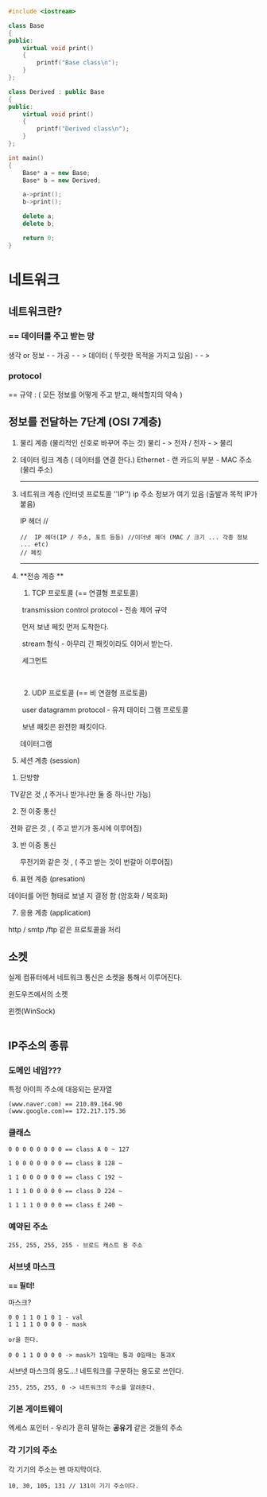 ```cpp
#include <iostream>

class Base
{
public:
	virtual void print()
	{
		printf("Base class\n");
	}
};

class Derived : public Base
{
public:
	virtual void print()
	{
		printf("Derived class\n");
	}
};

int main()
{
	Base* a = new Base;
	Base* b = new Derived;

	a->print();
	b->print();

	delete a;
	delete b;

	return 0;
}
```



# 네트워크

## 네트워크란?

###  == 데이터를 주고 받는 망

생각 or 정보 - -  가공 - - > 데이터 ( 뚜렷한 목적을 가지고 있음) - - > 



### protocol

== 규약 : ( 모든 정보를 어떻게 주고 받고, 해석할지의 약속 )





## 정보를 전달하는 7단계 (OSI 7계층)

1. 물리 계층 (물리적인 신호로 바꾸어 주는 것) 물리 - > 전자 / 전자 - > 물리

   

2. 데이터 링크 계층 ( 데이터를 연결 한다.) Ethernet - 랜 카드의 부분 - MAC 주소(물리 주소) 

   ----

3. 네트워크 계층 (인터넷 프로토콜 ''IP'') ip 주소 정보가 여기 있음 (출발과 목적 IP가 붙음)

   IP 헤더 // 

   

   ```
   //  IP 헤더(IP / 주소, 포트 등등) //이더넷 헤더 (MAC / 크기 ... 각종 정보 ... etc)
   // 페킷 
   ```

   

   ---

4. **전송 계층  **

   1)  TCP 프로토콜 (== 연결형 프로토콜)

   ​	transmission control protocol - 전송 제어 규약

   ​	먼저 보낸 페킷 먼저 도착한다.  

   ​	stream 형식 - 아무리 긴 패킷이라도 이어서 받는다. 

   ​	세그먼트 

   ​	

   2) UDP 프로토콜 (== 비 연결형 프로토콜)

   ​	user datagramm protocol - 유저 데이터 그램 프로토콜

   ​	보낸 패킷은 완전한 패킷이다. 

      데이터그램

   

5.  세션 계층 (session)

   1) 단방향

   ​	TV같은 것 ,( 주거나 받거나만 둘 중 하나만 가능)

   2) 전 이중 통신

   ​	전화 같은 것 , ( 주고 받기가 동시에 이루어짐)

   3) 반 이중 통신

    	무전기와 같은 것 , ( 주고 받는 것이 번갈아 이루어짐)

   

6.  표현 계층 (presation)

   데이터를 어떤 형태로 보낼 지 결정 함 (암호화 /  복호화)

   

7.  응용 계층 (application)

   http / smtp /ftp 같은 프로토콜을 처리





## 소켓

실제 컴퓨터에서 네트워크 통신은 소켓을 통해서 이루어진다.



윈도우즈에서의 소켓 

윈켓(WinSock)



```cpp

```







## IP주소의 종류

### 도메인 네임???

 특정 아이피 주소에 대응되는 문자열

```
(www.naver.com) == 210.89.164.90
(www.google.com)== 172.217.175.36
```



### 클래스

```
0 0 0 0 0 0 0 0 == class A 0 ~ 127

1 0 0 0 0 0 0 0 == class B 128 ~

1 1 0 0 0 0 0 0 == class C 192 ~

1 1 1 0 0 0 0 0 == class D 224 ~

1 1 1 1 0 0 0 0 == class E 240 ~
```

### 예약된 주소

```
255, 255, 255, 255 - 브로드 캐스트 용 주소 
```





### 서브넷 마스크

 <strong>== 필터!</strong>

마스크?

```
0 0 1 1 0 1 0 1 - val
1 1 1 1 0 0 0 0 - mask

or을 한다.

0 0 1 1 0 0 0 0 -> mask가 1일때는 통과 0일때는 통과X
```

서브넷 마스크의 용도...! 네트워크를 구분하는 용도로 쓰인다.

```
255, 255, 255, 0 -> 네트워크의 주소를 알려준다.
```



### 기본 게이트웨이

엑세스 포인터 - 우리가 흔히 말하는 <strong>공유기</strong> 같은 것들의 주소





### 각 기기의 주소

각 기기의 주소는 맨 마지막이다.

```
10, 30, 105, 131 // 131이 기기 주소이다.
```



